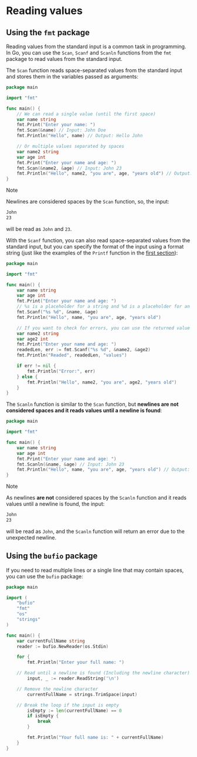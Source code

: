 # Reading values

## Using the `fmt` package

Reading values from the standard input is a common task in programming. In Go, you can use the `Scan`, `Scanf` and `Scanln` functions from the `fmt` package to read values from the standard input.

The `Scan` function reads space-separated values from the standard input and stores them in the variables passed as arguments:

```go
package main

import "fmt"

func main() {
    // We can read a single value (until the first space)
    var name string
    fmt.Print("Enter your name: ") 
    fmt.Scan(&name) // Input: John Doe
    fmt.Println("Hello", name) // Output: Hello John

    // Or multiple values separated by spaces
    var name2 string
    var age int
    fmt.Print("Enter your name and age: ")
    fmt.Scan(&name2, &age) // Input: John 23
    fmt.Println("Hello", name2, "you are", age, "years old") // Output: Hello John you are 23 years old
}
```

> [!NOTE]
> Newlines are considered spaces by the `Scan` function, so, the input: 
> ```bash
> John
> 23
> ```
> will be read as `John` and `23`.

With the `Scanf` function, you can also read space-separated values from the standard input, but you can specify the format of the input using a format string (just like the examples of the `Printf` function in the [first section](https://github.com/lara-vel-dev/backend-with-golang/tree/main/the-basics/01-hello-world#functions-used-to-format-and-print-data)): 

```go
package main

import "fmt"

func main() {
    var name string
    var age int
    fmt.Print("Enter your name and age: ")
    // %s is a placeholder for a string and %d is a placeholder for an integer
    fmt.Scanf("%s %d", &name, &age)
    fmt.Println("Hello", name, "you are", age, "years old")

    // If you want to check for errors, you can use the returned value
    var name2 string
    var age2 int
    fmt.Print("Enter your name and age: ")
    readedLen, err := fmt.Scanf("%s %d", &name2, &age2)
    fmt.Println("Readed", readedLen, "values")

    if err != nil {
        fmt.Println("Error:", err)
    } else {
        fmt.Println("Hello", name2, "you are", age2, "years old")
    } 
}
```

The `Scanln` function is similar to the `Scan` function, but **newlines are not considered spaces and it reads values until a newline is found**:

```go
package main

import "fmt"

func main() {
    var name string
    var age int
    fmt.Print("Enter your name and age: ")
    fmt.Scanln(&name, &age) // Input: John 23
    fmt.Println("Hello", name, "you are", age, "years old") // Output: Hello John you are 23 years old
}
```

> [!NOTE]
> As newlines **are not** considered spaces by the `Scanln` function and it reads values until a newline is found, the input:
> ```bash
> John
> 23
> ```
> will be read as `John`, and the `Scanln` function will return an error due to the unexpected newline.

## Using the `bufio` package

If you need to read multiple lines or a single line that may contain spaces, you can use the `bufio` package: 

```go
package main

import (
	"bufio"
	"fmt"
	"os"
	"strings"
)

func main() {
	var currentFullName string
	reader := bufio.NewReader(os.Stdin)

	for {
		fmt.Println("Enter your full name: ")

    // Read until a newline is found (Including the newline character)
		input, _ := reader.ReadString('\n')

    // Remove the newline character
		currentFullName = strings.TrimSpace(input)

    // Break the loop if the input is empty
		isEmpty := len(currentFullName) == 0
		if isEmpty {
			break
		}

		fmt.Println("Your full name is: " + currentFullName)
	}
}
```